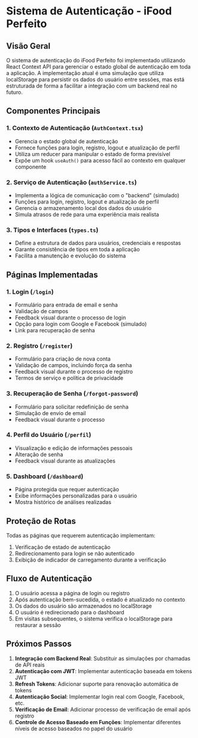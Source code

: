 # Sistema de Autenticação - iFood Perfeito

## Visão Geral

O sistema de autenticação do iFood Perfeito foi implementado utilizando React Context API para gerenciar o estado global de autenticação em toda a aplicação. A implementação atual é uma simulação que utiliza localStorage para persistir os dados do usuário entre sessões, mas está estruturada de forma a facilitar a integração com um backend real no futuro.

## Componentes Principais

### 1. Contexto de Autenticação (`AuthContext.tsx`)

- Gerencia o estado global de autenticação
- Fornece funções para login, registro, logout e atualização de perfil
- Utiliza um reducer para manipular o estado de forma previsível
- Expõe um hook `useAuth()` para acesso fácil ao contexto em qualquer componente

### 2. Serviço de Autenticação (`authService.ts`)

- Implementa a lógica de comunicação com o "backend" (simulado)
- Funções para login, registro, logout e atualização de perfil
- Gerencia o armazenamento local dos dados do usuário
- Simula atrasos de rede para uma experiência mais realista

### 3. Tipos e Interfaces (`types.ts`)

- Define a estrutura de dados para usuários, credenciais e respostas
- Garante consistência de tipos em toda a aplicação
- Facilita a manutenção e evolução do sistema

## Páginas Implementadas

### 1. Login (`/login`)

- Formulário para entrada de email e senha
- Validação de campos
- Feedback visual durante o processo de login
- Opção para login com Google e Facebook (simulado)
- Link para recuperação de senha

### 2. Registro (`/register`)

- Formulário para criação de nova conta
- Validação de campos, incluindo força da senha
- Feedback visual durante o processo de registro
- Termos de serviço e política de privacidade

### 3. Recuperação de Senha (`/forgot-password`)

- Formulário para solicitar redefinição de senha
- Simulação de envio de email
- Feedback visual durante o processo

### 4. Perfil do Usuário (`/perfil`)

- Visualização e edição de informações pessoais
- Alteração de senha
- Feedback visual durante as atualizações

### 5. Dashboard (`/dashboard`)

- Página protegida que requer autenticação
- Exibe informações personalizadas para o usuário
- Mostra histórico de análises realizadas

## Proteção de Rotas

Todas as páginas que requerem autenticação implementam:

1. Verificação de estado de autenticação
2. Redirecionamento para login se não autenticado
3. Exibição de indicador de carregamento durante a verificação

## Fluxo de Autenticação

1. O usuário acessa a página de login ou registro
2. Após autenticação bem-sucedida, o estado é atualizado no contexto
3. Os dados do usuário são armazenados no localStorage
4. O usuário é redirecionado para o dashboard
5. Em visitas subsequentes, o sistema verifica o localStorage para restaurar a sessão

## Próximos Passos

1. **Integração com Backend Real**: Substituir as simulações por chamadas de API reais
2. **Autenticação com JWT**: Implementar autenticação baseada em tokens JWT
3. **Refresh Tokens**: Adicionar suporte para renovação automática de tokens
4. **Autenticação Social**: Implementar login real com Google, Facebook, etc.
5. **Verificação de Email**: Adicionar processo de verificação de email após registro
6. **Controle de Acesso Baseado em Funções**: Implementar diferentes níveis de acesso baseados no papel do usuário 